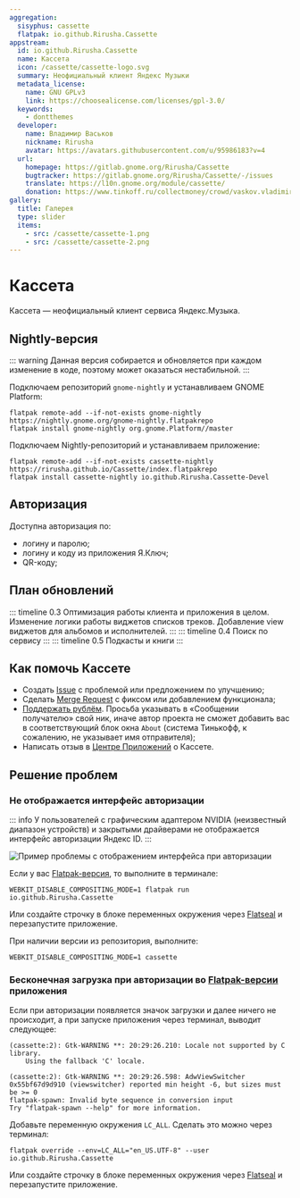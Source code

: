 ```yaml
---
aggregation:
  sisyphus: cassette
  flatpak: io.github.Rirusha.Cassette
appstream:
  id: io.github.Rirusha.Cassette
  name: Кассета
  icon: /cassette/cassette-logo.svg
  summary: Неофициальный клиент Яндекс Музыки
  metadata_license:
    name: GNU GPLv3
    link: https://choosealicense.com/licenses/gpl-3.0/
  keywords:
    - dontthemes
  developer:
    name: Владимир Васьков
    nickname: Rirusha
    avatar: https://avatars.githubusercontent.com/u/95986183?v=4
  url:
    homepage: https://gitlab.gnome.org/Rirusha/Cassette
    bugtracker: https://gitlab.gnome.org/Rirusha/Cassette/-/issues
    translate: https://l10n.gnome.org/module/cassette/
    donation: https://www.tinkoff.ru/collectmoney/crowd/vaskov.vladimir19/Uhi7d15460/
gallery:
  title: Галерея
  type: slider
  items:
    - src: /cassette/cassette-1.png
    - src: /cassette/cassette-2.png
---
```


# Кассета

Кассета — неофициальный клиент сервиса Яндекс.Музыка.

<AGWGallery />

<!--@include: @apps/.parts/install/content-repo.md-->
<!--@include: @apps/.parts/install/content-flatpak.md-->

## Nightly-версия

::: warning
Данная версия собирается и обновляется при каждом изменение в коде, поэтому может оказаться нестабильной.
:::

Подключаем репозиторий `gnome-nightly` и устанавливаем GNOME Platform:

```shell
flatpak remote-add --if-not-exists gnome-nightly https://nightly.gnome.org/gnome-nightly.flatpakrepo
flatpak install gnome-nightly org.gnome.Platform//master
```

Подключаем Nightly-репозиторий и устанавливаем приложение:

```shell
flatpak remote-add --if-not-exists cassette-nightly https://rirusha.github.io/Cassette/index.flatpakrepo
flatpak install cassette-nightly io.github.Rirusha.Cassette-Devel
```

## Авторизация

Доступна авторизация по:

- логину и паролю;
- логину и коду из приложения Я.Ключ;
- QR-коду;

## План обновлений

::: timeline 0.3
Оптимизация работы клиента и приложения в целом. Изменение логики работы виджетов списков треков. Добавление view виджетов для альбомов и исполнителей.
:::
::: timeline 0.4
Поиск по сервису
:::
::: timeline 0.5
Подкасты и книги
:::

## Как помочь Кассете

- Создать [Issue](https://gitlab.gnome.org/Rirusha/Cassette/-/issues) с проблемой или предложением по улучшению;
- Сделать [Merge Request](https://gitlab.gnome.org/Rirusha/Cassette/-/merge_requests) с фиксом или добавлением функционала;
- [Поддержать рублём](https://www.tinkoff.ru/collectmoney/crowd/vaskov.vladimir19/Uhi7d15460). Просьба указывать в «Сообщении получателю» свой ник, иначе автор проекта не сможет добавить вас в соответствующий блок окна `About` (система Тинькофф, к сожалению, не указывает имя отправителя);
- Написать отзыв в [Центре Приложений](/gnome-software) о Кассете.

## Решение проблем

### Не отображается интерфейс авторизации

::: info
У пользователей с графическим адаптером NVIDIA (неизвестный диапазон устройств) и закрытыми драйверами не отображается интерфейс авторизации Яндекс ID.
:::

![Пример проблемы с отображением интерфейса при авторизации](/cassette/cassette-3.png)

Если у вас [Flatpak-версия](/flatpak), то выполните в терминале:

```shell
WEBKIT_DISABLE_COMPOSITING_MODE=1 flatpak run io.github.Rirusha.Cassette
```

Или создайте строчку в блоке переменных окружения через [Flatseal](/flatseal) и перезапустите приложение.

При наличии версии из репозитория, выполните:

```shell
WEBKIT_DISABLE_COMPOSITING_MODE=1 cassette
```

### Бесконечная загрузка при авторизации во [Flatpak-версии](/flatpak) приложения

Если при авторизации появляется значок загрузки и далее ничего не происходит, а при запуске приложения через терминал, выводит следующее:

```shell
(cassette:2): Gtk-WARNING **: 20:29:26.210: Locale not supported by C library.
	Using the fallback 'C' locale.

(cassette:2): Gtk-WARNING **: 20:29:26.598: AdwViewSwitcher 0x55bf67d9d910 (viewswitcher) reported min height -6, but sizes must be >= 0
flatpak-spawn: Invalid byte sequence in conversion input
Try "flatpak-spawn --help" for more information.
```

Добавьте переменную окружения `LC_ALL`. Сделать это можно через терминал:

```shell
flatpak override --env=LC_ALL="en_US.UTF-8" --user io.github.Rirusha.Cassette
```

Или создайте строчку в блоке переменных окружения через [Flatseal](/flatseal) и перезапустите приложение.
